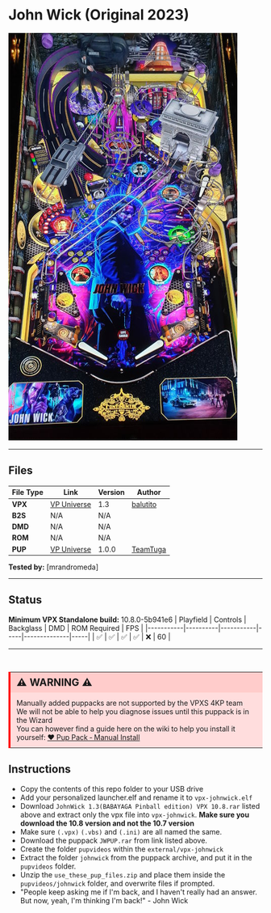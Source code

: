 # John Wick (Original 2023)

![Table Preview](../../images/vpx-johnwick-preview.jpg)

---

## Files
| File Type | Link | Version | Author | 
|-----------|--------|----------|--------------|
| **VPX** | [VP Universe](https://vpuniverse.com/files/file/16522-john-wick-babayaga-pinball-edition/) | 1.3 | [balutito](https://vpuniverse.com/profile/36070-balutito/) |
| **B2S** | N/A | N/A |
| **DMD** | N/A | N/A |
| **ROM** | N/A | N/A |
| **PUP** | [VP Universe](https://vpuniverse.com/files/file/16523-john-wick-babayaga-pinball-edition/) | 1.0.0 | [TeamTuga](https://vpuniverse.com/profile/31843-teamtuga/) |

**Tested by:** [mrandromeda]

---

## Status 
**Minimum VPX Standalone build:** 10.8.0-5b941e6
| Playfield | Controls | Backglass | DMD | ROM Required | FPS | 
|-----------|----------|-----------|-----|--------------|-----|
| :white_check_mark: | :white_check_mark: | :white_check_mark: | :white_check_mark: | :x: | 60 |

---

<br>

<table>
  <tr>
    <td style="background-color: #FFDDDD; padding: 0; border-left: 4px solid #FF0000;">
      <div style="padding: 8px 12px; background-color: #FFCCCB; font-weight: bold;font-size: 20px;">
        <strong>⚠️ WARNING ⚠️</strong>
      </div>
      <div style="padding: 12px 12px 12px 12px;">
        Manually added puppacks are not supported by the VPXS 4KP team<br>
		We will not be able to help you diagnose issues until this puppack is in the Wizard<br>
		You can however find a guide here on the wiki to help you install it yourself: <a href="https://github.com/LegendsUnchained/vpx-standalone-alp4k/wiki/%5B08%5D-%E2%9D%A4%EF%B8%8F-Pup-Pack-%E2%80%90-Manual-Install">❤️ Pup Pack ‐ Manual Install</a>
      </div>
    </td>
  </tr>
</table>

## Instructions
- Copy the contents of this repo folder to your USB drive
- Add your personalized launcher.elf and rename it to `vpx-johnwick.elf`
- Download `JohnWick 1.3(BABAYAGA Pinball edition) VPX 10.8.rar` listed above and extract only the vpx file into `vpx-johnwick`. **Make sure you download the 10.8 version and not the 10.7 version**
- Make sure `(.vpx)` `(.vbs)` and `(.ini)` are all named the same.
- Download the puppack `JWPUP.rar` from link listed above.
- Create the folder `pupvideos` within the `external/vpx-johnwick`
- Extract the folder `johnwick` from the puppack archive, and put it in the `pupvideos` folder.
- Unzip the `use_these_pup_files.zip` and place them inside the `pupvideos/johnwick` folder, and overwrite files if prompted.
- "People keep asking me if I'm back, and I haven't really had an answer. But now, yeah, I'm thinking I'm back!" - John Wick
